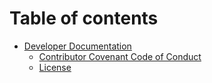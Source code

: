 # Table of contents

* [Developer Documentation](README.md)
  * [Contributor Covenant Code of Conduct](developer-documentation/contributor-covenant-code-of-conduct.md)
  * [License](developer-documentation/readme.md)
